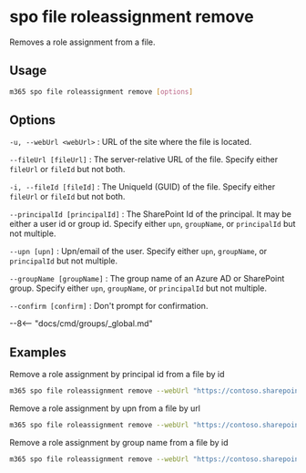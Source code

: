 # spo file roleassignment remove

Removes a role assignment from a file.

## Usage

```sh
m365 spo file roleassignment remove [options]
```

## Options

`-u, --webUrl <webUrl>`
: URL of the site where the file is located.

`--fileUrl [fileUrl]`
: The server-relative URL of the file. Specify either `fileUrl` or `fileId` but not both.

`-i, --fileId [fileId]`
: The UniqueId (GUID) of the file. Specify either `fileUrl` or `fileId` but not both.

`--principalId [principalId]`
: The SharePoint Id of the principal. It may be either a user id or group id. Specify either `upn`, `groupName`, or `principalId` but not multiple.

`--upn [upn]`
: Upn/email of the user. Specify either `upn`, `groupName`, or `principalId` but not multiple.

`--groupName [groupName]`
: The group name of an Azure AD or SharePoint group. Specify either `upn`, `groupName`, or `principalId` but not multiple.

`--confirm [confirm]`
: Don't prompt for confirmation.

--8<-- "docs/cmd/groups/_global.md"

## Examples

Remove a role assignment by principal id from a file by id

```sh
m365 spo file roleassignment remove --webUrl "https://contoso.sharepoint.com/sites/contoso-sales" --fileId "b2307a39-e878-458b-bc90-03bc578531d6" --principalId 2
```

Remove a role assignment by upn from a file by url

```sh
m365 spo file roleassignment remove --webUrl "https://contoso.sharepoint.com/sites/contoso-sales" --fileUrl "/sites/contoso-sales/documents/Test1.docx" --upn "user1@contoso.onmicrosoft.com"
```

Remove a role assignment by group name from a file by id

```sh
m365 spo file roleassignment remove --webUrl "https://contoso.sharepoint.com/sites/contoso-sales" --fileId "b2307a39-e878-458b-bc90-03bc578531d6" --groupName "saleGroup"
```
